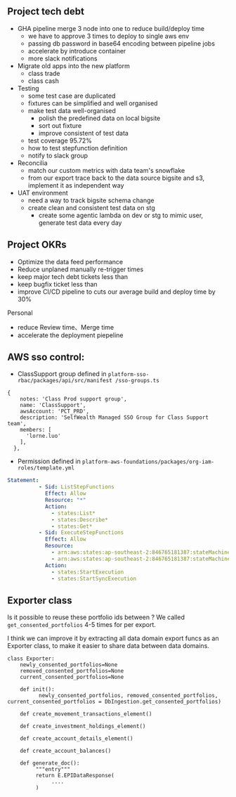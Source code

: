 

## Project tech debt
- GHA pipeline merge 3 node into one to reduce build/deploy time
	- we have to approve 3 times to deploy to single aws env
	- passing db password in base64 encoding between pipeline jobs
	- accelerate by introduce container
	- more slack notifications
- Migrate old apps into the new platform
	- class trade
	- class cash
- Testing
	- some test case are duplicated
	- fixtures can be simplified and well organised
	- make test data well-organised
		- polish the predefined data on local bigsite
		- sort out fixture
		- improve  consistent of test data
	- test coverage 95.72%
	- how to test stepfunction definition
	- notify to slack group
- Reconcilia
	- match our custom metrics with data team's snowflake
	- from our export trace back to the data source bigsite and s3, implement it as independent way
- UAT environment
	- need a way to track bigsite schema change
	- create clean and consistent test data on stg
		- create some agentic lambda on dev or stg to mimic user, generate test data every day

## Project OKRs
- Optimize the data feed performance
- Reduce unplaned manually re-trigger times
- keep major tech debt tickets less than
- keep bugfix ticket less than
- improve CI/CD pipeline to cuts our average build and deploy time by 30%



Personal
- reduce Review time、Merge time
- accelerate the deployment piepeline


## AWS sso control:
- ClassSupport group defined in `platform-sso-rbac/packages/api/src/manifest
/sso-groups.ts`
```
{
    notes: 'Class Prod support group',
    name: 'ClassSupport',
    awsAccount: 'PCT_PRD',
    description: 'SelfWealth Managed SSO Group for Class Support team',
    members: [
      'lorne.luo'
    ],
  },
```
- Permission defined in `platform-aws-foundations/packages/org-iam-roles/template.yml`
```yaml
Statement:
          - Sid: ListStepFunctions
            Effect: Allow
            Resource: "*"
            Action:
              - states:List*
              - states:Describe*
              - states:Get*
          - Sid: ExecuteStepFunctions
            Effect: Allow
            Resource:
              - arn:aws:states:ap-southeast-2:846765181387:stateMachine:sw-classdatafeed-stepfunction-prod
              - arn:aws:states:ap-southeast-2:846765181387:stateMachine:b2b-datafeeds-cash-transactions-stepfunction-prod
            Action:
              - states:StartExecution
              - states:StartSyncExecution
```

## Exporter class

Is it possible to reuse these portfolio ids between ?
We called `get_consented_portfolios` 4-5 times for per export.

I think we can improve it by extracting all data domain export funcs as an Exporter class, to make it easier to share data between data domains.

```
class Exporter:
    newly_consented_portfolios=None
    removed_consented_portfolios=None
    current_consented_portfolios=None    

    def init():
          newly_consented_portfolios, removed_consented_portfolios, current_consented_portfolios = DbIngestion.get_consented_portfolios)

    def create_movement_transactions_element()

    def create_investment_holdings_element()

    def create_account_details_element()
    
    def create_account_balances()
    
    def generate_doc():
         """entry"""
         return E.EPIDataResponse(
              ....
         )
```